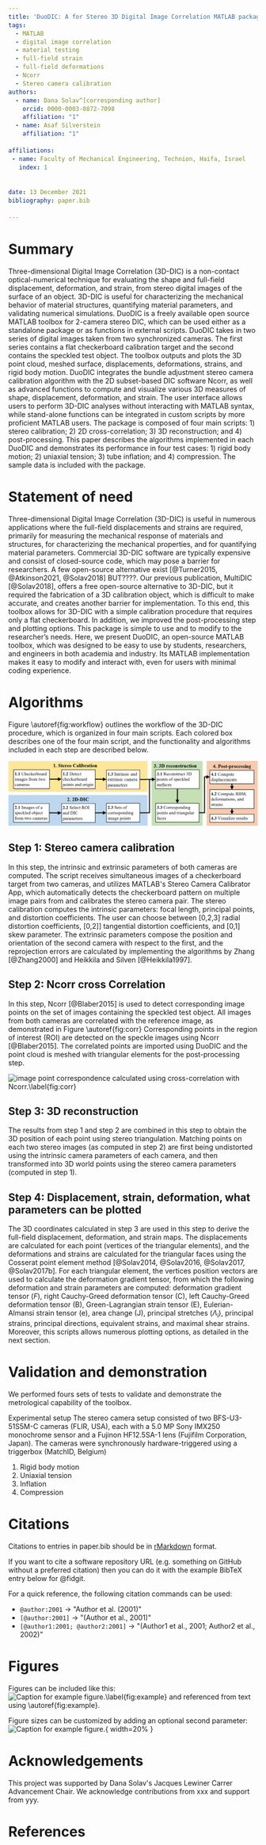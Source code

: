 ```yaml
---
title: 'DuoDIC: A for Stereo 3D Digital Image Correlation MATLAB package'
tags:
  - MATLAB
  - digital image correlation
  - material testing
  - full-field strain
  - full-field deformations
  - Ncorr
  - Stereo camera calibration
authors:
  - name: Dana Solav^[corresponding author]
    orcid: 0000-0003-0872-7098
    affiliation: "1"
  - name: Asaf Silverstein
    affiliation: "1"

affiliations:
 - name: Faculty of Mechanical Engineering, Technion, Haifa, Israel
   index: 1


date: 13 December 2021
bibliography: paper.bib

---
```

# Summary

Three-dimensional Digital Image Correlation (3D-DIC) is a non-contact optical-numerical technique for evaluating the shape and full-field displacement, deformation, and strain, from stereo digital images of the surface of an object. 3D-DIC is useful for characterizing the mechanical behavior of material  structures, quantifying material parameters, and validating numerical simulations. DuoDIC is a freely available open source MATLAB toolbox for 2-camera stereo DIC, which can be used either as a standalone package or as functions in external scripts. DuoDIC takes in two series of digital images taken from two synchronized cameras. The first series contains a flat checkerboard calibration target and the second contains the speckled test object. The toolbox outputs and plots the 3D point cloud, meshed surface, displacements, deformations, strains, and rigid body motion. DuoDIC integrates the bundle adjustment stereo camera calibration algorithm with the 2D subset-based DIC software Ncorr, as well as advanced functions to compute and visualize various 3D measures of shape, displacement, deformation, and strain. The user interface allows users to perform 3D-DIC analyses without interacting with MATLAB syntax, while stand-alone functions can be integrated in custom scripts by more proficient MATLAB users. The package is composed of four main scripts: 1) stereo calibration; 2) 2D cross-correlation; 3) 3D reconstruction; and 4) post-processing. This paper describes the algorithms implemented in each DuoDIC and demonstrates its performance in four test cases: 1) rigid body motion; 2) uniaxial tension; 3) tube inflation; and 4) compression. The sample data is included with the package.


# Statement of need

Three-dimensional Digital Image Correlation (3D-DIC) is useful in numerous applications where the full-field displacements and strains are required, primarily for measuring the mechanical response of materials and structures, for characterizing the mechanical properties, and for quantifying material parameters. Commercial 3D-DIC software are typically expensive and consist of closed-source code, which may pose a barrier for researchers. A few open-source alternative exist [@Turner2015, @Atkinson2021, @Solav2018] BUT????. Our previous publication, MultiDIC [@Solav2018], offers a free open-source alternative to 3D-DIC, but it required the fabrication of a 3D calibration object, which is difficult to make accurate, and creates another barrier for implementation. To this end, this toolbox allows for 3D-DIC with a simple calibration procedure that requires only a flat checkerboard. In addition, we improved the post-processing step and plotting options. This package is simple to use and to modify to the researcher’s needs. Here, we present DuoDIC, an open-source MATLAB toolbox, which was designed to be easy to use by students, researchers, and engineers in both academia and industry. Its MATLAB implementation makes it easy to modify and interact with, even for users with minimal coding experience.

# Algorithms
 Figure \autoref{fig:workflow} outlines the workflow of the 3D-DIC procedure, which is organized in four main scripts. Each colored box describes one of the four main script, and the functionality and algorithms included in each step are described below.

![DuoDIC algorithm workflow. Each color represent one main script\label{fig:workflow}](fig_workflow.png)

## Step 1: Stereo camera calibration
In this step, the intrinsic and extrinsic parameters of both cameras are computed. The script receives simultaneous images of a checkerboard target from two cameras, and utilizes MATLAB's Stereo Camera Calibrator App, which automatically detects the checkerboard pattern on multiple image pairs from and calibrates the stereo camera pair. The stereo calibration computes the  intrinsic parameters: focal length, principal points, and distortion coefficients. The user can choose between [0,2,3] radial distortion coefficients, [0,2]] tangential distortion coefficients, and [0,1] skew parameter. The extrinsic parameters compose the position and orientation of the second camera with respect to the first, and the reprojection errors are calculated by implementing the algorithms by Zhang [@Zhang2000] and Heikkila and Silven [@Heikkila1997].

## Step 2: Ncorr cross Correlation
In this step, Ncorr [@Blaber2015] is used to detect corresponding image points on the set of images containing the speckled test object. All  images from both cameras are correlated with the reference image, as demonstrated in Figure \autoref{fig:corr}
Corresponding points in the region of interest (ROI) are detected on the speckle images using Ncorr [@Blaber2015].
The correlated points are imported using DuoDIC and the point cloud is meshed with triangular elements for the post-processing step.

![image point correspondence calculated using cross-correlation  with Ncorr.\label{fig:corr}](fig_correlation.png)


## Step 3: 3D reconstruction
The results from step 1 and step 2 are combined in this step to obtain the 3D position of each point using stereo triangulation. Matching points on each two stereo images (as computed in step 2) are first being undistorted using the intrinsic camera parameters of each camera, and then transformed into 3D world points using the stereo camera parameters (computed in step 1).

## Step 4: Displacement, strain, deformation, what parameters can be plotted
The 3D coordinates calculated in step 3 are used in this step to derive the full-field displacement, deformation, and strain maps. The displacements are calculated for each point (vertices of the triangular elements), and the deformations and strains are calculated for the triangular faces using the Cosserat point element method [@Solav2014, @Solav2016, @Solav2017, @Solav2017b]. For each triangular element, the vertices position vectors are used to calculate the deformation gradient tensor, from which the following deformation and strain parameters are computed: deformation gradient tensor ($F$), right Cauchy-Greed deformation tensor (C), left Cauchy-Greed deformation tensor (B), Green-Lagrangian strain tensor (E), Eulerian-Almansi strain tensor (e), area change (J), principal stretches ($\Lambda_{i}$), principal strains, principal directions, equivalent strains, and maximal shear strains.
Moreover, this scripts allows numerous plotting options, as detailed in the next section.

# Validation and demonstration
We performed fours sets of tests to validate and demonstrate the metrological capability of the toolbox.

Experimental setup
The stereo camera setup consisted of two BFS-U3-51S5M-C cameras (FLIR, USA), each with a 5.0 MP Sony IMX250 monochrome sensor and a Fujinon HF12.5SA-1 lens (Fujifilm Corporation, Japan). The cameras were synchronously hardware-triggered using a triggerbox (MatchID, Belgium)

1. Rigid body motion
2. Uniaxial tension
3. Inflation
4. Compression


# Citations

Citations to entries in paper.bib should be in
[rMarkdown](http://rmarkdown.rstudio.com/authoring_bibliographies_and_citations.html)
format.

If you want to cite a software repository URL (e.g. something on GitHub without a preferred
citation) then you can do it with the example BibTeX entry below for @fidgit.

For a quick reference, the following citation commands can be used:
- `@author:2001`  ->  "Author et al. (2001)"
- `[@author:2001]` -> "(Author et al., 2001)"
- `[@author1:2001; @author2:2001]` -> "(Author1 et al., 2001; Author2 et al., 2002)"

# Figures

Figures can be included like this:
![Caption for example figure.\label{fig:example}](figure.png)
and referenced from text using \autoref{fig:example}.

Figure sizes can be customized by adding an optional second parameter:
![Caption for example figure.](figure.png){ width=20% }

# Acknowledgements
This project was supported by Dana Solav's Jacques Lewiner Carrer Advancement Chair.
We acknowledge contributions from xxx and support from yyy.

# References
